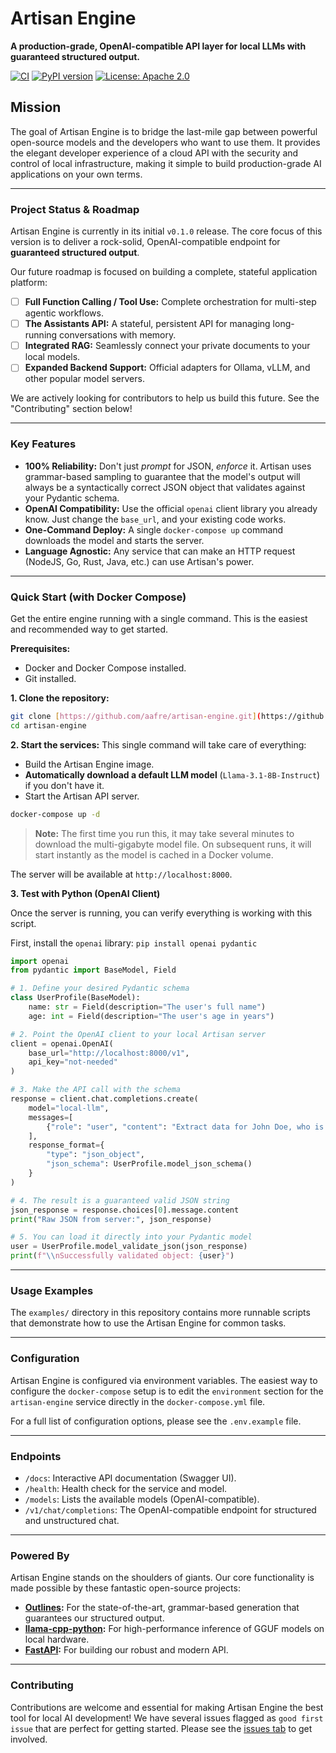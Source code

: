 # Artisan Engine

**A production-grade, OpenAI-compatible API layer for local LLMs with guaranteed structured output.**

[![CI](https://github.com/aafre/artisan-engine/actions/workflows/ci.yml/badge.svg)](https://github.com/aafre/artisan-engine/actions/workflows/ci.yml)
[![PyPI version](https://badge.fury.io/py/artisan-engine.svg)](https://badge.fury.io/py/artisan-engine)
[![License: Apache 2.0](https://img.shields.io/badge/License-Apache_2.0-blue.svg)](https://opensource.org/licenses/Apache-2.0)

## Mission

The goal of Artisan Engine is to bridge the last-mile gap between powerful open-source models and the developers who want to use them. It provides the elegant developer experience of a cloud API with the security and control of local infrastructure, making it simple to build production-grade AI applications on your own terms.

---

### Project Status & Roadmap

Artisan Engine is currently in its initial `v0.1.0` release. The core focus of this version is to deliver a rock-solid, OpenAI-compatible endpoint for **guaranteed structured output**.

Our future roadmap is focused on building a complete, stateful application platform:

* [ ] **Full Function Calling / Tool Use:** Complete orchestration for multi-step agentic workflows.
* [ ] **The Assistants API:** A stateful, persistent API for managing long-running conversations with memory.
* [ ] **Integrated RAG:** Seamlessly connect your private documents to your local models.
* [ ] **Expanded Backend Support:** Official adapters for Ollama, vLLM, and other popular model servers.

We are actively looking for contributors to help us build this future. See the "Contributing" section below!

---

### Key Features

* **100% Reliability:** Don't just *prompt* for JSON, *enforce* it. Artisan uses grammar-based sampling to guarantee that the model's output will always be a syntactically correct JSON object that validates against your Pydantic schema.
* **OpenAI Compatibility:** Use the official `openai` client library you already know. Just change the `base_url`, and your existing code works.
* **One-Command Deploy:** A single `docker-compose up` command downloads the model and starts the server.
* **Language Agnostic:** Any service that can make an HTTP request (NodeJS, Go, Rust, Java, etc.) can use Artisan's power.

---

### Quick Start (with Docker Compose)

Get the entire engine running with a single command. This is the easiest and recommended way to get started.

**Prerequisites:**
* Docker and Docker Compose installed.
* Git installed.

**1. Clone the repository:**
```bash
git clone [https://github.com/aafre/artisan-engine.git](https://github.com/aafre/artisan-engine.git)
cd artisan-engine
```

**2. Start the services:**
This single command will take care of everything:
* Build the Artisan Engine image.
* **Automatically download a default LLM model** (`Llama-3.1-8B-Instruct`) if you don't have it.
* Start the Artisan API server.

```bash
docker-compose up -d
```
> **Note:** The first time you run this, it may take several minutes to download the multi-gigabyte model file. On subsequent runs, it will start instantly as the model is cached in a Docker volume.

The server will be available at `http://localhost:8000`.

**3. Test with Python (OpenAI Client)**

Once the server is running, you can verify everything is working with this script.

First, install the `openai` library: `pip install openai pydantic`

```python
import openai
from pydantic import BaseModel, Field

# 1. Define your desired Pydantic schema
class UserProfile(BaseModel):
    name: str = Field(description="The user's full name")
    age: int = Field(description="The user's age in years")

# 2. Point the OpenAI client to your local Artisan server
client = openai.OpenAI(
    base_url="http://localhost:8000/v1",
    api_key="not-needed"
)

# 3. Make the API call with the schema
response = client.chat.completions.create(
    model="local-llm",
    messages=[
        {"role": "user", "content": "Extract data for John Doe, who is 42 years old."}
    ],
    response_format={
        "type": "json_object",
        "json_schema": UserProfile.model_json_schema()
    }
)

# 4. The result is a guaranteed valid JSON string
json_response = response.choices[0].message.content
print("Raw JSON from server:", json_response)

# 5. You can load it directly into your Pydantic model
user = UserProfile.model_validate_json(json_response)
print(f"\\nSuccessfully validated object: {user}")
```

---

### Usage Examples

The `examples/` directory in this repository contains more runnable scripts that demonstrate how to use the Artisan Engine for common tasks.

---

### Configuration

Artisan Engine is configured via environment variables. The easiest way to configure the `docker-compose` setup is to edit the `environment` section for the `artisan-engine` service directly in the `docker-compose.yml` file.

For a full list of configuration options, please see the `.env.example` file.

---

### Endpoints

* `/docs`: Interactive API documentation (Swagger UI).
* `/health`: Health check for the service and model.
* `/models`: Lists the available models (OpenAI-compatible).
* `/v1/chat/completions`: The OpenAI-compatible endpoint for structured and unstructured chat.

---

### Powered By

Artisan Engine stands on the shoulders of giants. Our core functionality is made possible by these fantastic open-source projects:

* **[Outlines](https://github.com/dottxt-ai/outlines):** For the state-of-the-art, grammar-based generation that guarantees our structured output.
* **[llama-cpp-python](https://github.com/abetlen/llama-cpp-python):** For high-performance inference of GGUF models on local hardware.
* **[FastAPI](https://fastapi.tiangolo.com/):** For building our robust and modern API.

---

### Contributing

Contributions are welcome and essential for making Artisan Engine the best tool for local AI development! We have several issues flagged as `good first issue` that are perfect for getting started. Please see the [issues tab](https://github.com/aafre/artisan-engine/issues) to get involved.